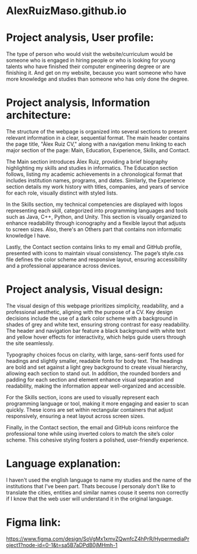 # AlexRuizMaso.github.io
# Project analysis, User profile:
The type of person who would visit the website/curriculum would be someone who is engaged in hiring people
or who is looking for young talents who have finished their computer engineering degree or are finishing it.
And get on my website, because you want someone who have more knowledge and studies than someone who has only done
the degree.

# Project analysis, Information architecture:
The structure of the webpage is organized into several sections to present relevant information in a clear,
sequential format. The main header contains the page title, "Àlex Ruiz CV," along with a navigation menu linking to
each major section of the page: Main, Education, Experience, Skills, and Contact.

The Main section introduces Àlex Ruiz, providing a brief biography highlighting my skills and studies in
informatics. The Education section follows, listing my academic achievements in a chronological format that
includes institution names, programs, and dates. Similarly, the Experience section details my work history with
titles, companies, and years of service for each role, visually distinct with styled lists.

In the Skills section, my technical competencies are displayed with logos representing each skill, categorized
into programming languages and tools such as Java, C++, Python, and Unity. This section is visually organized to
enhance readability through iconography and a flexible layout that adjusts to screen sizes. Also, there's an Others part that contains non informatic knowledge I have.

Lastly, the Contact section contains links to my email and GitHub profile, presented with icons to maintain visual
consistency. The page’s style.css file defines the color scheme and responsive layout, ensuring accessibility and a
professional appearance across devices.

# Project analysis, Visual design:
The visual design of this webpage prioritizes simplicity, readability, and a professional aesthetic, aligning with
the purpose of a CV. Key design decisions include the use of a dark color scheme with a background in shades of
grey and white text, ensuring strong contrast for easy readability. The header and navigation bar feature a black
background with white text and yellow hover effects for interactivity, which helps guide users through the site
seamlessly.

Typography choices focus on clarity, with large, sans-serif fonts used for headings and slightly smaller, readable
fonts for body text. The headings are bold and set against a light grey background to create visual hierarchy,
allowing each section to stand out. In addition, the rounded borders and padding for each section and element
enhance visual separation and readability, making the information appear well-organized and accessible.

For the Skills section, icons are used to visually represent each programming language or tool, making it more
engaging and easier to scan quickly. These icons are set within rectangular containers that adjust responsively,
ensuring a neat layout across screen sizes.

Finally, in the Contact section, the email and GitHub icons reinforce the professional tone while using inverted
colors to match the site’s color scheme. This cohesive styling fosters a polished, user-friendly experience.

# Language explanation:
I haven't used the english language to name my studies and the name of the institutions that I've been part. Thats becouse I personaly don't like to translate the cities, entities and similar names couse it seems non correctly if I know that the web user will understand it in the original language.

# Figma link:
https://www.figma.com/design/SoVgMx1xmvZQwnfcZ4hPrR/HypermediaProject1?node-id=0-1&t=sa5B7aDPdB0jMHmh-1

